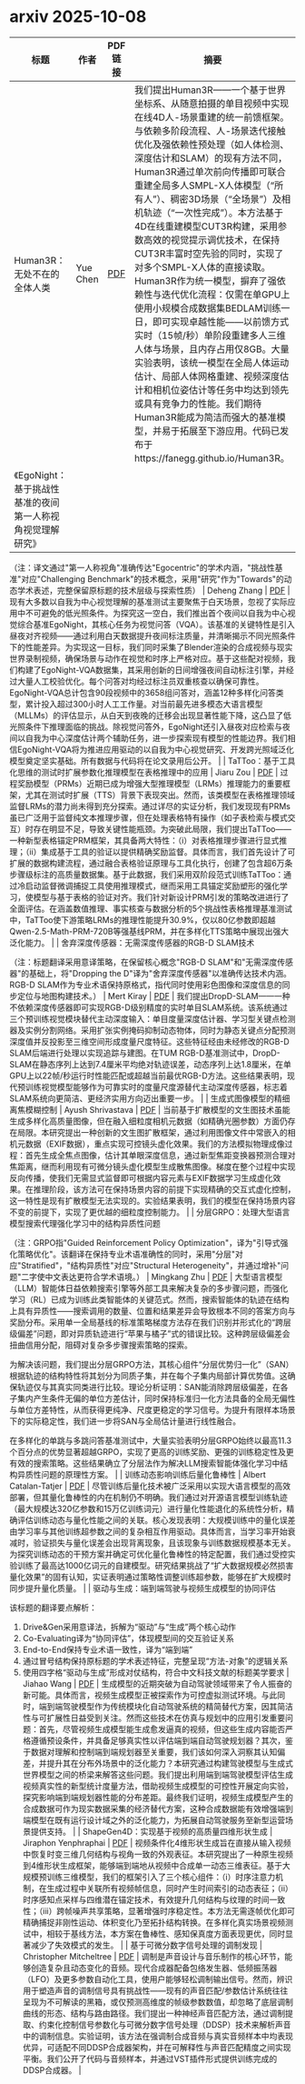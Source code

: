 # arxiv 2025-10-08

| 标题 | 作者 | PDF链接 |  摘要 |
|------|------|--------|------|
| Human3R：无处不在的全体人类 | Yue Chen | [PDF](http://arxiv.org/pdf/2510.06219v1) | 我们提出Human3R——一个基于世界坐标系、从随意拍摄的单目视频中实现在线4D人-场景重建的统一前馈框架。与依赖多阶段流程、人-场景迭代接触优化及强依赖性预处理（如人体检测、深度估计和SLAM）的现有方法不同，Human3R通过单次前向传播即可联合重建全局多人SMPL-X人体模型（“所有人”）、稠密3D场景（“全场景”）及相机轨迹（“一次性完成”）。本方法基于4D在线重建模型CUT3R构建，采用参数高效的视觉提示调优技术，在保持CUT3R丰富时空先验的同时，实现了对多个SMPL-X人体的直接读取。Human3R作为统一模型，摒弃了强依赖性与迭代优化流程：仅需在单GPU上使用小规模合成数据集BEDLAM训练一日，即可实现卓越性能——以前馈方式实时（15帧/秒）单阶段重建多人三维人体与场景，且内存占用仅8GB。大量实验表明，该统一模型在全局人体运动估计、局部人体网格重建、视频深度估计和相机位姿估计等任务中均达到领先或具有竞争力的性能。我们期待Human3R能成为简洁而强大的基准模型，并易于拓展至下游应用。代码已发布于https://fanegg.github.io/Human3R。 |
| 《EgoNight：基于挑战性基准的夜间第一人称视角视觉理解研究》

（注：译文通过"第一人称视角"准确传达"Egocentric"的学术内涵，"挑战性基准"对应"Challenging Benchmark"的技术概念，采用"研究"作为"Towards"的动态学术表述，完整保留原标题的技术层级与探索性质） | Deheng Zhang | [PDF](http://arxiv.org/pdf/2510.06218v1) | 现有大多数以自我为中心视觉理解的基准测试主要聚焦于白天场景，忽视了实际应用中不可避免的低光照条件。为探究这一空白，我们推出首个夜间以自我为中心视觉综合基准EgoNight，其核心任务为视觉问答（VQA）。该基准的关键特性是引入昼夜对齐视频——通过利用白天数据提升夜间标注质量，并清晰揭示不同光照条件下的性能差异。为实现这一目标，我们同时采集了Blender渲染的合成视频与现实世界录制视频，确保场景与动作在视觉和时序上严格对应。基于这些配对视频，我们构建了EgoNight-VQA数据集，其采用创新的日间增强夜间自动标注引擎，并经过大量人工校验优化。每个问答对均经过标注员双重核查以确保可靠性。EgoNight-VQA总计包含90段视频中的3658组问答对，涵盖12种多样化问答类型，累计投入超过300小时人工工作量。对当前最先进多模态大语言模型（MLLMs）的评估显示，从白天到夜晚的迁移会出现显著性能下降，这凸显了低光照条件下推理面临的挑战。除视觉问答外，EgoNight还引入昼夜对应检索与夜间以自我为中心深度估计两个辅助任务，进一步探索现有模型的性能边界。我们相信EgoNight-VQA将为推进应用驱动的以自我为中心视觉研究、开发跨光照域泛化模型奠定坚实基础。所有数据与代码将在论文录用后公开。 |
| TaTToo：基于工具化思维的测试时扩展参数化推理模型在表格推理中的应用 | Jiaru Zou | [PDF](http://arxiv.org/pdf/2510.06217v1) | 过程奖励模型（PRMs）近期已成为增强大型推理模型（LRMs）推理能力的重要框架，尤其在测试时扩展（TTS）背景下表现突出。然而，该类模型在表格推理领域监督LRMs的潜力尚未得到充分探索。通过详尽的实证分析，我们发现现有PRMs虽已广泛用于监督纯文本推理步骤，但在处理表格特有操作（如子表检索与模式交互）时存在明显不足，导致关键性能瓶颈。为突破此局限，我们提出TaTToo——一种新型表格锚定PRM框架，其具备两大特性：（i）对表格推理步骤进行显式推理；（ii）集成基于工具的验证以提供精确奖励监督。具体而言，我们首先设计了可扩展的数据构建流程，通过融合表格验证原理与工具化执行，创建了包含超6万条步骤级标注的高质量数据集。基于此数据，我们采用双阶段范式训练TaTToo：通过冷启动监督微调捕捉工具使用推理模式，继而采用工具锚定奖励塑形的强化学习，使模型与基于表格的验证对齐。我们针对新设计PRM引发的策略改进进行了全面评估。在涵盖数值推理、事实核查与数据分析的5个挑战性表格推理基准测试中，TaTToo使下游策略LRMs的推理性能提升30.9%，仅以80亿参数即超越Qwen-2.5-Math-PRM-720B等强基线PRM，并在多样化TTS策略中展现出强大泛化能力。 |
| 舍弃深度传感器：无需深度传感器的RGB-D SLAM技术

（注：标题翻译采用意译策略，在保留核心概念"RGB-D SLAM"和"无需深度传感器"的基础上，将"Dropping the D"译为"舍弃深度传感器"以准确传达技术内涵。RGB-D SLAM作为专业术语保持原格式，指代同时使用彩色图像和深度信息的同步定位与地图构建技术。） | Mert Kiray | [PDF](http://arxiv.org/pdf/2510.06216v1) | 我们提出DropD-SLAM——一种不依赖深度传感器即可实现RGB-D级别精度的实时单目SLAM系统。该系统通过三个预训练视觉模块替代主动深度输入：单目度量深度估计器、学习型关键点检测器及实例分割网络。采用扩张实例掩码抑制动态物体，同时为静态关键点分配预测深度值并反投影至三维空间形成度量尺度特征。这些特征经由未经修改的RGB-D SLAM后端进行处理以实现追踪与建图。在TUM RGB-D基准测试中，DropD-SLAM在静态序列上达到7.4厘米平均绝对轨迹误差，动态序列上达1.8厘米，在单GPU上以22帧/秒运行时性能匹配或超越当前最优RGB-D方法。这些结果表明，现代预训练视觉模型能够作为可靠实时的度量尺度源替代主动深度传感器，标志着SLAM系统向更简洁、更经济实用方向迈出重要一步。 |
| 生成式图像模型的精细离焦模糊控制 | Ayush Shrivastava | [PDF](http://arxiv.org/pdf/2510.06215v1) | 当前基于扩散模型的文生图技术虽能生成多样化高质量图像，但在融入细粒度相机元数据（如精确光圈参数）方面仍存在局限。本研究提出一种创新的文生图扩散框架，通过利用图像文件中常嵌入的相机元数据（EXIF数据），重点实现可控镜头虚化效果。我们的方法模拟物理成像过程：首先生成全焦点图像，估计其单眼深度信息，通过新型焦距变换器预测合理对焦距离，继而利用现有可微分镜头虚化模型生成散焦图像。梯度在整个过程中实现反向传播，使我们无需显式监督即可根据内容元素与EXIF数据学习生成虚化效果。在推理阶段，该方法可在保持场景内容的前提下实现精确的交互式虚化控制，这一特性是现有扩散模型无法实现的。实验结果表明，我们的模型在保持场景内容不变的前提下，实现了更优越的细粒度控制能力。 |
| 分层GRPO：处理大型语言模型搜索代理强化学习中的结构异质性问题

（注：GRPO指"Guided Reinforcement Policy Optimization"，译为"引导式强化策略优化"。该翻译在保持专业术语准确性的同时，采用"分层"对应"Stratified"，"结构异质性"对应"Structural Heterogeneity"，并通过增补"问题"二字使中文表达更符合学术语境。） | Mingkang Zhu | [PDF](http://arxiv.org/pdf/2510.06214v1) | 大型语言模型（LLM）智能体日益依赖搜索引擎等外部工具来解决复杂的多步骤问题，而强化学习（RL）已成为训练此类智能体的关键范式。然而，搜索智能体的轨迹在结构上具有异质性——搜索调用的数量、位置和结果差异会导致根本不同的答案方向与奖励分布。采用单一全局基线的标准策略梯度方法存在我们识别并形式化的“跨层级偏差”问题，即对异质轨迹进行“苹果与橘子”式的错误比较。这种跨层级偏差会扭曲信用分配，阻碍对复杂多步骤搜索策略的探索。

为解决该问题，我们提出分层GRPO方法，其核心组件“分层优势归一化”（SAN）根据轨迹的结构特性将其划分为同质子集，并在每个子集内局部计算优势值。这确保轨迹仅与其真实同类进行比较。理论分析证明：SAN能消除跨层级偏差，在各子集内产生条件无偏的单位方差估计，同时保持标准归一化方法具备的全局无偏性与单位方差特性，从而获得更纯净、尺度更稳定的学习信号。为提升有限样本场景下的实际稳定性，我们进一步将SAN与全局估计量进行线性融合。

在多样化的单跳与多跳问答基准测试中，大量实验表明分层GRPO始终以最高11.3个百分点的优势显著超越GRPO，实现了更高的训练奖励、更强的训练稳定性及更有效的搜索策略。这些结果确立了分层法作为解决LLM搜索智能体强化学习中结构异质性问题的原理性方案。 |
| 训练动态影响训练后量化鲁棒性 | Albert Catalan-Tatjer | [PDF](http://arxiv.org/pdf/2510.06213v1) | 尽管训练后量化技术被广泛采用以实现大语言模型的高效部署，但其量化鲁棒性的内在机制仍不明确。我们通过对开源语言模型训练轨迹（最大规模达320亿参数和15万亿训练词元）进行量化性能退化的系统性分析，精确评估训练动态与量化性能之间的关联。核心发现表明：大规模训练中的量化误差由学习率与其他训练超参数之间的复杂相互作用驱动。具体而言，当学习率开始衰减时，验证损失与量化误差会出现背离现象，且该现象与训练数据规模基本无关。为探究训练动态的干预方案并确定可优化量化鲁棒性的特定配置，我们通过受控实验训练了最高达1000亿词元的自建模型。研究结果挑战了“扩大数据规模必然损害量化效果”的固有认知，实证表明通过策略性调整训练超参数，能够在扩大规模时同步提升量化质量。 |
| 驱动与生成：端到端驾驶与视频生成模型的协同评估

该标题的翻译要点解析：
1. Drive&Gen采用意译法，拆解为“驱动”与“生成”两个核心动作
2. Co-Evaluating译为“协同评估”，体现模型间的交互验证关系
3. End-to-End保持专业术语一致性，译为“端到端”
4. 通过冒号结构保持原标题的学术表述特征，完整呈现“方法-对象”的逻辑关系
5. 使用四字格“驱动与生成”形成对仗结构，符合中文科技文献的标题美学要求 | Jiahao Wang | [PDF](http://arxiv.org/pdf/2510.06209v1) | 生成模型的近期突破为自动驾驶领域带来了令人振奋的新可能。具体而言，视频生成模型正被探索作为可控虚拟测试环境。与此同时，端到端驾驶模型作为传统模块化自动驾驶系统的精简替代方案，因其简洁性与可扩展性日益受到关注。然而这些技术在仿真与规划中的应用引发重要问题：首先，尽管视频生成模型能生成愈发逼真的视频，但这些生成内容能否严格遵循预设条件，并具备足够真实性以评估端到端自动驾驶规划器？其次，鉴于数据对理解和控制端到端规划器至关重要，我们该如何深入洞察其认知偏差，并提升其在分布外场景中的泛化能力？本研究通过构建驾驶模型与生成式世界模型之间的桥梁来解答这些问题。我们提出利用端到端驾驶模型评估生成视频真实性的新型统计度量方法，借助视频生成模型的可控性开展定向实验，探究影响端到端规划器性能的分布差距。最终我们证明，视频生成模型产生的合成数据可作为现实数据采集的经济替代方案，这种合成数据能有效增强端到端模型在既有运行设计域之外的泛化能力，为拓展自动驾驶服务至新型运营场景提供支持。 |
| ShapeGen4D：实现基于视频的高质量四维形状生成 | Jiraphon Yenphraphai | [PDF](http://arxiv.org/pdf/2510.06208v1) | 视频条件化4维形状生成旨在直接从输入视频中恢复时变三维几何结构与视角一致的外观表征。本研究提出了一种原生视频到4维形状生成框架，能够端到端地从视频中合成单一动态三维表征。基于大规模预训练三维模型，我们的框架引入了三个核心组件：（i）时序注意力机制，在生成过程中关联所有视频帧信息，同时产生时间索引的动态表征；（ii）时序感知点采样与四维潜在锚定技术，有效提升几何结构与纹理的时间一致性；（iii）跨帧噪声共享策略，显著增强时序稳定性。本方法无需逐帧优化即可精确捕捉非刚性运动、体积变化乃至拓扑结构转换。在多样化真实场景视频测试中，相较于基线方法，本方案在鲁棒性、感知保真度方面表现更优，同时显著减少了失效模式的发生。 |
| 基于可微分数字信号处理的调制发现 | Christopher Mitcheltree | [PDF](http://arxiv.org/pdf/2510.06204v1) | 调制是声音设计与音乐制作的核心环节，能够创造复杂且动态变化的音频。现代合成器配备包络发生器、低频振荡器（LFO）及更多参数自动化工具，使用户能够轻松调制输出信号。然而，辨识用于塑造声音的调制信号具有挑战性——现有的声音匹配/参数估计系统往往呈现为不可解读的黑箱，或仅预测高维度的帧级参数数值，却忽略了底层调制曲线的形态、结构与路由路径。我们提出一种神经声音匹配方法，通过调制提取、约束化控制信号参数化与可微分数字信号处理（DDSP）技术来解析声音中的调制信息。实验证明，该方法在强调制合成音频与真实音频样本中均表现优异，可适配不同DDSP合成器架构，并在可解释性与声音匹配精度之间实现平衡。我们公开了代码与音频样本，并通过VST插件形式提供训练完成的DDSP合成器。 |
